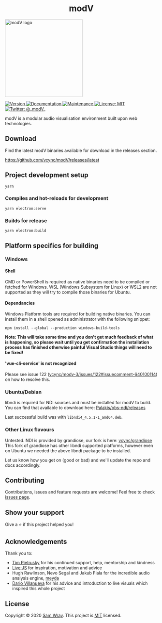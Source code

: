 <h1 align="center">modV</h1>
<img alt="modV logo" src="https://github.com/vcync/modV/raw/main/build/icon.png" width="256" />

<p>
  <a href="https://github.com/vcync/modV/releases/latest">
    <img alt="Version" src="https://img.shields.io/badge/version-3.0.8--alpha-blue.svg?cacheSeconds=2592000" />
  </a>
  <a href="https://modv.vcync.gl/" target="_blank">
    <img alt="Documentation" src="https://img.shields.io/badge/documentation-living-blue.svg" />
  </a>
  <a href="https://github.com/vcync/modV/graphs/commit-activity" target="_blank">
    <img alt="Maintenance" src="https://img.shields.io/badge/Maintained%3F-yes-green.svg" />
  </a>
  <a href="https://github.com/vcync/modV/blob/main/LICENSE" target="_blank">
    <img alt="License: MIT" src="https://img.shields.io/github/license/vcync/modV" />
  </a>
  <a href="https://twitter.com/\_2xAA" target="_blank">
    <img alt="Twitter: @_modV_" src="https://img.shields.io/twitter/follow/_modV_.svg?style=social" />
  </a>
</p>

modV is a modular audio visualisation environment built upon web technologies.



## Download

Find the latest modV binaries available for download in the releases section.

https://github.com/vcync/modV/releases/latest



## Project development setup

```
yarn
```

### Compiles and hot-reloads for development

```
yarn electron:serve
```

### Builds for release

```
yarn electron:build
```



## Platform specifics for building

### Windows

#### Shell

CMD or PowerShell is required as native binaries need to be compiled or fetched for Windows. WSL (Windows Subsystem for Linux) or WSL2 are not supported as they will try to compile those binaries for Ubuntu.

#### Dependancies

Windows Platform tools are required for building native binaries. You can install them in a shell opened as administrator with the following snippet:

```
npm install --global --production windows-build-tools
```

**Note: This will take some time and you don't get much feedback of what is happening, so please wait until you get confirmation the installation process has finished otherwise painful Visual Studio things will need to be fixed!**

#### 'vue-cli-service' is not recognized

Please see issue 122 ([vcync/modv-3/issues/122#issuecomment-640100114](https://github.com/vcync/modv-3/issues/122#issuecomment-640100114)) on how to resolve this.

### Ubuntu/Debian

libndi is required for NDI sources and must be installed for modV to build. You can find that available to download here: [Palakis/obs-ndi/releases](https://github.com/Palakis/obs-ndi/releases)

Last successful build was with `libndi4_4.5.1-1_amd64.deb`.

### Other Linux flavours

Untested. NDI is provided by grandiose, our fork is here: [vcync/grandiose](https://github.com/vcync/grandiose/) This fork of grandiose has other libndi supported platforms, however even on Ubuntu we needed the above libndi package to be installed.

Let us know how you get on (good or bad) and we'll update the repo and docs accordingly.



## Contributing

Contributions, issues and feature requests are welcome!
Feel free to check [issues page](https://github.com/vcync/modV/issues).



## Show your support

Give a ⭐️ if this project helped you!



## Acknowledgements

Thank you to:

- [Tim Pietrusky](https://nerddis.co/) for his continued support, help, mentorship and kindness
- [Live:JS](http://livejs.network/) for inspiration, motivation and advice
- Hugh Rawlinson, Nevo Segal and Jakub Fiala for the incredible audio analysis engine, [meyda](https://github.com/hughrawlinson/meyda)
- [Dario Villanueva](http://alolo.co/) for his advice and introduction to live visuals which inspired this whole project



## License

Copyright © 2020 [Sam Wray](https://github.com/vcync). 
This project is [MIT](https://github.com/vcync/modV/blob/master/LICENSE) licensed.